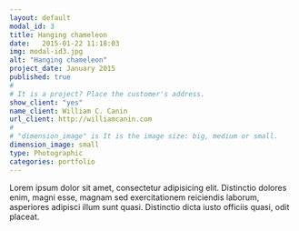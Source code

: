 ```yaml
---
layout: default
modal_id: 3
title: Hanging chameleon
date:   2015-01-22 11:18:03
img: modal-id3.jpg
alt: "Hanging chameleon"
project_date: January 2015
published: true
#
# It is a project? Place the customer's address.
show_client: "yes"
name_client: William C. Canin
url_client: http://williamcanin.com
#
# "dimension_image" is It is the image size: big, medium or small.
dimension_image: small
type: Photographic
categories: portfolio
---
```


Lorem ipsum dolor sit amet, consectetur adipisicing elit. Distinctio dolores enim, magni esse, magnam sed exercitationem reiciendis laborum, asperiores adipisci illum sunt quasi. Distinctio dicta iusto officiis quasi, odit placeat.